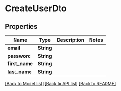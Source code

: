 # CreateUserDto

## Properties

Name | Type | Description | Notes
------------ | ------------- | ------------- | -------------
**email** | **String** |  | 
**password** | **String** |  | 
**first_name** | **String** |  | 
**last_name** | **String** |  | 

[[Back to Model list]](../README.md#documentation-for-models) [[Back to API list]](../README.md#documentation-for-api-endpoints) [[Back to README]](../README.md)


